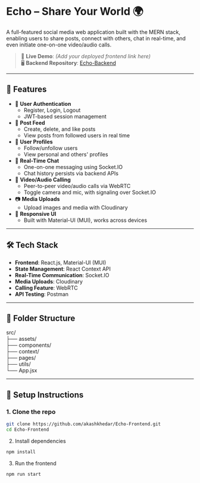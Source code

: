 # Echo – Share Your World 🌍

A full-featured social media web application built with the MERN stack, enabling users to share posts, connect with others, chat in real-time, and even initiate one-on-one video/audio calls.

> 🔗 **Live Demo**: *(Add your deployed frontend link here)*  
> 🖥️ **Backend Repository**: [Echo-Backend](https://github.com/akashkhedar/Echo-Backend)

---

## 🚀 Features

- 🔐 **User Authentication**
  - Register, Login, Logout
  - JWT-based session management
- 📝 **Post Feed**
  - Create, delete, and like posts
  - View posts from followed users in real time
- 👥 **User Profiles**
  - Follow/unfollow users
  - View personal and others' profiles
- 💬 **Real-Time Chat**
  - One-on-one messaging using Socket.IO
  - Chat history persists via backend APIs
- 🎥 **Video/Audio Calling**
  - Peer-to-peer video/audio calls via WebRTC
  - Toggle camera and mic, with signaling over Socket.IO
- 📷 **Media Uploads**
  - Upload images and media with Cloudinary
- 🎨 **Responsive UI**
  - Built with Material-UI (MUI), works across devices

---

## 🛠️ Tech Stack

- **Frontend**: React.js, Material-UI (MUI)
- **State Management**: React Context API
- **Real-Time Communication**: Socket.IO
- **Media Uploads**: Cloudinary
- **Calling Feature**: WebRTC
- **API Testing**: Postman

---

## 📁 Folder Structure
src/<br>
  ├── assets/<br>
  ├── components/<br>
  ├── context/<br>
  ├── pages/<br>
  ├── utils/<br>
  └── App.jsx

---

## 🧩 Setup Instructions

### 1. Clone the repo
```bash
git clone https://github.com/akashkhedar/Echo-Frontend.git
cd Echo-Frontend
```

2. Install dependencies
```bash
npm install
```
3. Run the frontend
```bash
npm run start
```
